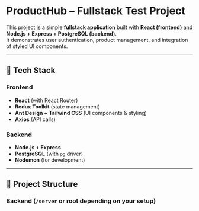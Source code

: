 # ProductHub – Fullstack Test Project

This project is a simple **fullstack application** built with **React (frontend)** and **Node.js + Express + PostgreSQL (backend)**.  
It demonstrates user authentication, product management, and integration of styled UI components.

---

## 🚀 Tech Stack

### Frontend

- **React** (with React Router)
- **Redux Toolkit** (state management)
- **Ant Design + Tailwind CSS** (UI components & styling)
- **Axios** (API calls)

### Backend

- **Node.js + Express**
- **PostgreSQL** (with `pg` driver)
- **Nodemon** (for development)

---

## 📂 Project Structure

### Backend (`/server` or root depending on your setup)
